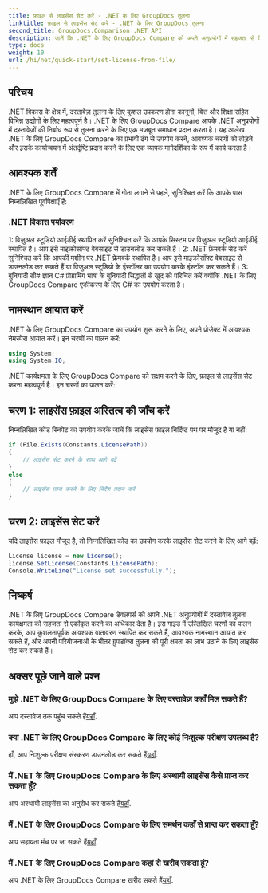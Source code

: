 ```yaml
---
title: फ़ाइल से लाइसेंस सेट करें - .NET के लिए GroupDocs तुलना
linktitle: फ़ाइल से लाइसेंस सेट करें - .NET के लिए GroupDocs तुलना
second_title: GroupDocs.Comparison .NET API
description: जानें कि .NET के लिए GroupDocs Compare को अपने अनुप्रयोगों में सहजता से कैसे एकीकृत किया जाए। आसानी से सेट अप करें, नामस्थान आयात करें और दस्तावेज़ों की तुलना करें।
type: docs
weight: 10
url: /hi/net/quick-start/set-license-from-file/
---
```

## परिचय
.NET विकास के क्षेत्र में, दस्तावेज़ तुलना के लिए कुशल उपकरण होना कानूनी, वित्त और शिक्षा सहित विभिन्न उद्योगों के लिए महत्वपूर्ण है। .NET के लिए GroupDocs Compare आपके .NET अनुप्रयोगों में दस्तावेज़ों की निर्बाध रूप से तुलना करने के लिए एक मजबूत समाधान प्रदान करता है। यह आलेख .NET के लिए GroupDocs Compare का प्रभावी ढंग से उपयोग करने, आवश्यक चरणों को तोड़ने और इसके कार्यान्वयन में अंतर्दृष्टि प्रदान करने के लिए एक व्यापक मार्गदर्शिका के रूप में कार्य करता है।
## आवश्यक शर्तें
.NET के लिए GroupDocs Compare में गोता लगाने से पहले, सुनिश्चित करें कि आपके पास निम्नलिखित पूर्वापेक्षाएँ हैं:
### .NET विकास पर्यावरण
1: विज़ुअल स्टूडियो आईडीई स्थापित करें
सुनिश्चित करें कि आपके सिस्टम पर विजुअल स्टूडियो आईडीई स्थापित है। आप इसे माइक्रोसॉफ्ट वेबसाइट से डाउनलोड कर सकते हैं।
2: .NET फ्रेमवर्क सेट करें
सुनिश्चित करें कि आपकी मशीन पर .NET फ्रेमवर्क स्थापित है। आप इसे माइक्रोसॉफ्ट वेबसाइट से डाउनलोड कर सकते हैं या विजुअल स्टूडियो के इंस्टॉलर का उपयोग करके इंस्टॉल कर सकते हैं।
3: बुनियादी सी# ज्ञान
C# प्रोग्रामिंग भाषा के बुनियादी सिद्धांतों से खुद को परिचित करें क्योंकि .NET के लिए GroupDocs Compare एकीकरण के लिए C# का उपयोग करता है।

## नामस्थान आयात करें
.NET के लिए GroupDocs Compare का उपयोग शुरू करने के लिए, अपने प्रोजेक्ट में आवश्यक नेमस्पेस आयात करें। इन चरणों का पालन करें:
```csharp
using System;
using System.IO;
```

.NET कार्यक्षमता के लिए GroupDocs Compare को सक्षम करने के लिए, फ़ाइल से लाइसेंस सेट करना महत्वपूर्ण है। इन चरणों का पालन करें:
## चरण 1: लाइसेंस फ़ाइल अस्तित्व की जाँच करें
निम्नलिखित कोड स्निपेट का उपयोग करके जांचें कि लाइसेंस फ़ाइल निर्दिष्ट पथ पर मौजूद है या नहीं:
```csharp
if (File.Exists(Constants.LicensePath))
{
    // लाइसेंस सेट करने के साथ आगे बढ़ें
}
else
{
    // लाइसेंस प्राप्त करने के लिए निर्देश प्रदान करें
}
```
## चरण 2: लाइसेंस सेट करें
यदि लाइसेंस फ़ाइल मौजूद है, तो निम्नलिखित कोड का उपयोग करके लाइसेंस सेट करने के लिए आगे बढ़ें:
```csharp
License license = new License();
license.SetLicense(Constants.LicensePath);
Console.WriteLine("License set successfully.");
```

## निष्कर्ष
.NET के लिए GroupDocs Compare डेवलपर्स को अपने .NET अनुप्रयोगों में दस्तावेज़ तुलना कार्यक्षमता को सहजता से एकीकृत करने का अधिकार देता है। इस गाइड में उल्लिखित चरणों का पालन करके, आप कुशलतापूर्वक आवश्यक वातावरण स्थापित कर सकते हैं, आवश्यक नामस्थान आयात कर सकते हैं, और अपनी परियोजनाओं के भीतर ग्रुपडॉक्स तुलना की पूरी क्षमता का लाभ उठाने के लिए लाइसेंस सेट कर सकते हैं।
## अक्सर पूछे जाने वाले प्रश्न
### मुझे .NET के लिए GroupDocs Compare के लिए दस्तावेज़ कहाँ मिल सकते हैं?
 आप दस्तावेज़ तक पहुंच सकते हैं[यहाँ](https://reference.groupdocs.com/comparison/net/).
### क्या .NET के लिए GroupDocs Compare के लिए कोई निःशुल्क परीक्षण उपलब्ध है?
 हाँ, आप निःशुल्क परीक्षण संस्करण डाउनलोड कर सकते हैं[यहाँ](https://releases.groupdocs.com/).
### मैं .NET के लिए GroupDocs Compare के लिए अस्थायी लाइसेंस कैसे प्राप्त कर सकता हूँ?
 आप अस्थायी लाइसेंस का अनुरोध कर सकते हैं[यहाँ](https://purchase.groupdocs.com/temporary-license/).
### मैं .NET के लिए GroupDocs Compare के लिए समर्थन कहाँ से प्राप्त कर सकता हूँ?
 आप सहायता मंच पर जा सकते हैं[यहाँ](https://forum.groupdocs.com/c/comparison/12).
### मैं .NET के लिए GroupDocs Compare कहां से खरीद सकता हूं?
 आप .NET के लिए GroupDocs Compare खरीद सकते हैं[यहाँ](https://purchase.groupdocs.com/buy).
